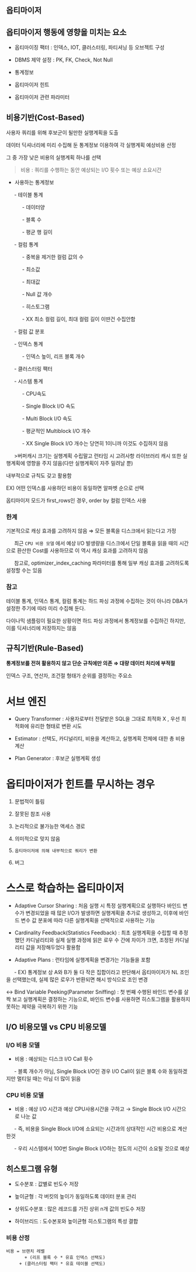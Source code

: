   
## 옵티마이저

  
## 옵티마이저 행동에 영향을 미치는 요소

- 옵티마이징 팩터 : 인덱스, IOT, 클러스터링, 파티셔닝 등 오브젝트 구성

- DBMS 제약 설정 : PK, FK, Check, Not Null

- 통계정보

- 옵티마이저 힌트

- 옵티마이저 관련 파라미터

## 비용기반(Cost-Based)

사용자 쿼리를 위해 후보군이 될만한 실행계획을 도출

데이터 딕셔너리에 미리 수집해 둔 통계정보 이용하여 각 실행계획 예상비용 산정

그 중 가장 낮은 비용의 실행계획 하나를 선택

>비용 : 쿼리를 수행하는 동안 예상되는 I/O 횟수 또는 예상 소요시간

- 사용하는 통계정보

&ensp; &ensp; - 테이블 통계

&ensp; &ensp; &ensp; &ensp; - 데이터양

&ensp; &ensp; &ensp; &ensp; - 블록 수

&ensp; &ensp; &ensp; &ensp; - 평균 행 길이

&ensp; &ensp; - 컬럼 통계

&ensp; &ensp; &ensp; &ensp; - 중복을 제거한 컬럼 값의 수

&ensp; &ensp; &ensp; &ensp; - 최소값

&ensp; &ensp; &ensp; &ensp; - 최대값

&ensp; &ensp; &ensp; &ensp; - Null 값 개수

&ensp; &ensp; &ensp; &ensp; - 히스토그램

&ensp; &ensp; &ensp; &ensp; - XX 최소 컬럼 길이, 최대 컬럼 길이 이딴건 수집안함

&ensp; &ensp; - 컬럼 값 분포

&ensp; &ensp; - 인덱스 통계 

&ensp; &ensp; &ensp; &ensp; - 인덱스 높이, 리프 블록 개수

&ensp; &ensp; - 클러스터링 팩터

&ensp; &ensp; - 시스템 통계

&ensp; &ensp; &ensp; &ensp; - CPU속도

&ensp; &ensp; &ensp; &ensp; - Single Block I/O 속도

&ensp; &ensp; &ensp; &ensp; - Multi Block I/O 속도

&ensp; &ensp; &ensp; &ensp; - 평균적인 Multiblock I/O 개수

&ensp; &ensp; &ensp; &ensp; - XX Single Block I/O 개수는 당연히 1이니까 이것도 수집하지 않음

&ensp; &ensp; >버퍼캐시 크기는 실행계획 수립말고 런타임 시 고려사항
라이브러리 캐시 또한 실행계획에 영향을 주지 않음(다만 실행계획이 자주 밀려날 뿐)

내부적으로 규칙도 갖고 활용함

EX) 어떤 인덱스를 사용하던 비용이 동일하면 알파벳 순으로 선택

옵티마이저 모드가 first_rows인 경우, order by 컬럼 인덱스 사용

### 한계

기본적으로 캐싱 효과를 고려하지 않음 ⇒ 모든 블록을 디스크에서 읽는다고 가정

&ensp; &ensp; 최근 `CPU 비용 모델` 에서 예상 I/O 발생량을 디스크에서 단일 블록을 읽을 때의 시간으로 환산한 Cost를 사용하므로 이 역시 캐싱 효과를 고려하지 않음

&ensp; &ensp; 참고로, optimizer_index_caching 파라미터를 통해 일부 캐싱 효과를 고려하도록 설정할 수는 있음

  
### 참고

테이블 통계, 인덱스 통계, 컬럼 통계는 하드 파싱 과정에 수집하는 것이 아니라 DBA가 설정한 주기에 따라 미리 수집해 둔다.

다이나믹 샘플링이 필요한 상황이면 하드 파싱 과정에서 통계정보를 수집하긴 하지만, 이를 딕셔너리에 저장하지는 않음

## 규칙기반(Rule-Based)

**통계정보를 전혀 활용하지 않고 단순 규칙에만 의존 ⇒ 대량 데이터 처리에 부적절**

  
인덱스 구조, 연산자, 조건절 형태가 순위를 결정하는 주요소

  
# 서브 엔진

- Query Transformer : 사용자로부터 전달받은 SQL을 그대로 최적화 X , 우선 최적화에 유리한 형태로 변환 시도

- Estimator : 선택도, 카디널리티, 비용을 계산하고, 실행계획 전체에 대한 총 비용 계산

- Plan Generator : 후보군 실행계획 생성

  
# 옵티마이저가 힌트를 무시하는 경우

1. 문법적이 틀림

1. 잘못된 참조 사용

1. 논리적으로 불가능한 액세스 경로

1. 의미적으로 맞지 않음

1. `옵티마이저에 의해 내부적으로 쿼리가 변환` 

1. 버그

  
# 스스로 학습하는 옵티마이저

- Adaptive Cursor Sharing : 처음 실행 시 특정 실행계획으로 실행하다 바인드 변수가 변경되었을 때 많은 I/O가 발생하면 실행계획을 추가로 생성하고, 이후에 바인드 변수 값 분포에 따라 다른 실행계획을 선택적으로 사용하는 기능

- Cardinality Feedback(Statistics Feedback) : 최초 실행계획을 수립할 때 추정했던 카디널리티와 실제 실행 과정에 읽은 로우 수 간에 차이가 크면, 조정된 카디널리티 값을 저장해두었다 활용함

- Adaptive Plans : 런타임에 실행계획을 변경가는 기능들을 포함

&ensp; &ensp; - EX) 통계정보 상 A와 B가 둘 다 작은 집합이라고 판단해서 옵티마이저가 NL 조인을 선택했는데, 실제 많은 로우가 반환되면 해시 방식으로 조인 변경

  
↔ Bind Variable Peeking(Parameter Sniffing) : 첫 번째 수행된 바인드 변수를 살짝 보고 실행계획은 결정하는 기능으로, 바인드 변수를 사용하면 히스토그램을 활용하지 못하는 제약을 극복하기 위한 기능

  
  
## I/O 비용모델 vs CPU 비용모델

### I/O 비용 모델

- 비용 : 예상되는 디스크 I/O Call 횟수

&ensp; &ensp; - 블록 개수가 아님, Single Block I/O인 경우 I/O Call이 읽은 블록 수와 동일하겠지만 멀티일 때는 아님 더 많이 읽음

### CPU 비용 모델

- 비용 : 예상 I/O 시간과 예상 CPU사용시간을 구하고 → Single Block I/O 시간으로 나눈 값

&ensp; &ensp; - 즉, 비용을 Single Block I/O에 소요되는 시간과의 상대적인 시간 비용으로 계산한것

&ensp; &ensp; - 우리 시스템에서 100번 Single Block I/O하는 정도의 시간이 소요될 것으로 예상

  
## 히스토그램 유형

- 도수분포 : 값별로 빈도수 저장

- 높이균형 : 각 버킷의 높이가 동일하도록 데이터 분포 관리

- 상위도수분포 : 많은 레코드를 가진 상위 n개 값의 빈도수 저장

- 하이브리드 : 도수본포와 높이균형 히스토그램의 특성 결합

  
  
### 비용 산정


 ``` 
비용 = 브랜치 레벨
	    + (리프 블록 수 * 유효 인덱스 선택도)
      + (클러스터링 팩터 * 유효 테이블 선택도)
 ``` 


  